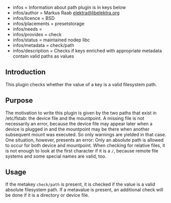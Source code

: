 - infos = Information about path plugin is in keys below
- infos/author = Markus Raab <elektra@libelektra.org>
- infos/licence = BSD
- infos/placements = presetstorage
- infos/needs =
- infos/provides = check
- infos/status = maintained nodep libc
- infos/metadata = check/path
- infos/description = Checks if keys enriched with appropriate metadata contain valid paths as values

## Introduction ##

This plugin checks whether the value of a key is a valid filesystem path. 

## Purpose ##

The motivation to write this plugin is given by the two paths that exist
in /etc/fstab: the device file and the mountpoint. A missing file is
not necessarily an error, because the device file may appear later when
a device is plugged in and the mountpoint may be there when another
subsequent mount was executed. So only warnings are yielded in that
case. One situation, however, presents an error: Only an absolute path
is allowed to occur for both device and mountpoint. When checking for
relative files, it is not enough to look at the first character if it is
a `/`, because remote file systems and some special names are valid, too.

## Usage ##

If the metakey `check/path` is present, it is checked if the value is a
valid absolute filesystem path. If a metavalue is present, an additional
check will be done if it is a directory or device file.

